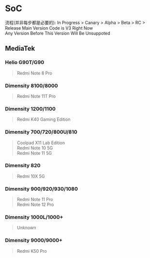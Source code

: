 # SoC
流程(并非每步都是必要的): In Progress > Canary > Alpha > Beta > RC > Release
Main Version Code is V3 Right Now   
Any Version Before This Version Will Be Unsuppoted  
## MediaTek
### Helio G90T/G90 <Badge type="tip" text="Release" />
> Redmi Note 8 Pro <Badge type="info" text="AOSP Android T" />
### Dimensity 8100/8000 <Badge type="tip" text="Release" />
> Redmi Note 11T Pro <Badge type="info" text="MIUI Android S & T" />  
### Dimensity 1200/1100 <Badge type="tip" text="Release" />
> Redmi K40 Gaming Edition <Badge type="info" text="MIUI Android T" />
### Dimensity 700/720/800U/810 <Badge type="danger" text="In Progress" />
> Coolpad X11 Lab Edition    
> Redmi Note 10 5G  
> Redmi Note 11 5G  
### Dimensity 820 <Badge type="danger" text="In Progess" />
> Redmi 10X 5G   
### Dimensity 900/920/930/1080 <Badge type="danger" text="In Progress" />
> Redmi Note 11 Pro  
> Redmi Note 12 Pro  
### Dimensity 1000L/1000+ <Badge type="danger" text=" In Progress" />
> Unknown
### Dimensity 9000/9000+ <Badge type="danger" text="In Progress" />
> Redmi K50 Pro
